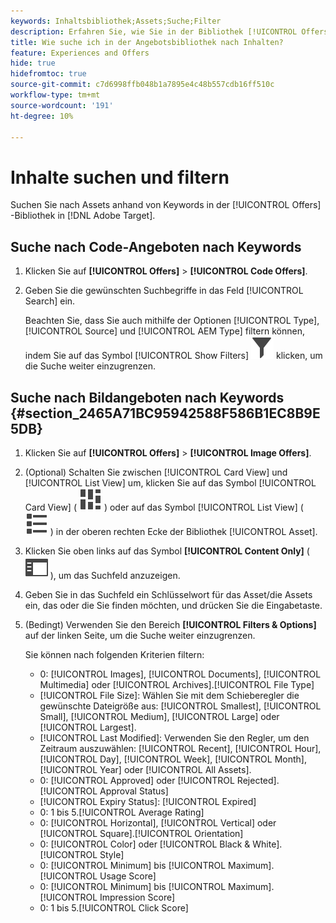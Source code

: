 ```yaml
---
keywords: Inhaltsbibliothek;Assets;Suche;Filter
description: Erfahren Sie, wie Sie in der Bibliothek [!UICONTROL Offers] nach Code- und Bildangeboten suchen.
title: Wie suche ich in der Angebotsbibliothek nach Inhalten?
feature: Experiences and Offers
hide: true
hidefromtoc: true
source-git-commit: c7d6998ffb048b1a7895e4c48b557cdb16ff510c
workflow-type: tm+mt
source-wordcount: '191'
ht-degree: 10%

---
```


# Inhalte suchen und filtern

Suchen Sie nach Assets anhand von Keywords in der [!UICONTROL Offers] -Bibliothek in [!DNL Adobe Target].

## Suche nach Code-Angeboten nach Keywords

1. Klicken Sie auf **[!UICONTROL Offers]** > **[!UICONTROL Code Offers]**.
1. Geben Sie die gewünschten Suchbegriffe in das Feld [!UICONTROL Search] ein.

   Beachten Sie, dass Sie auch mithilfe der Optionen [!UICONTROL Type], [!UICONTROL Source] und [!UICONTROL AEM Type] filtern können, indem Sie auf das Symbol [!UICONTROL Show Filters] ![Filter anzeigen](/help/main/assets/icons/Filter.svg) klicken, um die Suche weiter einzugrenzen.

## Suche nach Bildangeboten nach Keywords {#section_2465A71BC95942588F586B1EC8B9E5DB}

1. Klicken Sie auf **[!UICONTROL Offers]** > **[!UICONTROL Image Offers]**.

1. (Optional) Schalten Sie zwischen [!UICONTROL Card View] und [!UICONTROL List View] um, klicken Sie auf das Symbol [!UICONTROL Card View] ( ![Symbol für die Kartenansicht](/help/main/assets/icons/ViewCard.svg) ) oder auf das Symbol [!UICONTROL List View] ( ![Symbol für die Listenansicht](/help/main/assets/icons/ViewList.svg) ) in der oberen rechten Ecke der Bibliothek [!UICONTROL Asset].
1. Klicken Sie oben links auf das Symbol **[!UICONTROL Content Only]** ( ![Nur Inhalt-Symbol](/help/main/assets/icons/RailLeft.svg) ), um das Suchfeld anzuzeigen.
1. Geben Sie in das Suchfeld ein Schlüsselwort für das Asset/die Assets ein, das oder die Sie finden möchten, und drücken Sie die Eingabetaste.
1. (Bedingt) Verwenden Sie den Bereich **[!UICONTROL Filters & Options]** auf der linken Seite, um die Suche weiter einzugrenzen.

   Sie können nach folgenden Kriterien filtern:

   * 0: [!UICONTROL Images], [!UICONTROL Documents], [!UICONTROL Multimedia] oder [!UICONTROL Archives].[!UICONTROL File Type]
   * [!UICONTROL File Size]: Wählen Sie mit dem Schieberegler die gewünschte Dateigröße aus: [!UICONTROL Smallest], [!UICONTROL Small], [!UICONTROL Medium], [!UICONTROL Large] oder [!UICONTROL Largest].
   * [!UICONTROL Last Modified]: Verwenden Sie den Regler, um den Zeitraum auszuwählen: [!UICONTROL Recent], [!UICONTROL Hour], [!UICONTROL Day], [!UICONTROL Week], [!UICONTROL Month], [!UICONTROL Year] oder [!UICONTROL All Assets].
   * 0: [!UICONTROL Approved] oder [!UICONTROL Rejected].[!UICONTROL Approval Status]
   * [!UICONTROL Expiry Status]: [!UICONTROL Expired]
   * 0: 1 bis 5.[!UICONTROL Average Rating]
   * 0: [!UICONTROL Horizontal], [!UICONTROL Vertical] oder [!UICONTROL Square].[!UICONTROL Orientation]
   * 0: [!UICONTROL Color] oder [!UICONTROL Black & White].[!UICONTROL Style]
   * 0: [!UICONTROL Minimum] bis [!UICONTROL Maximum].[!UICONTROL Usage Score]
   * 0: [!UICONTROL Minimum] bis [!UICONTROL Maximum].[!UICONTROL Impression Score]
   * 0: 1 bis 5.[!UICONTROL Click Score]

